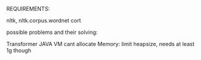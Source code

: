 REQUIREMENTS:

nltk, nltk.corpus.wordnet
cort

possible problems and their solving:

Transformer JAVA VM cant allocate Memory: limit heapsize, needs at least 1g though
